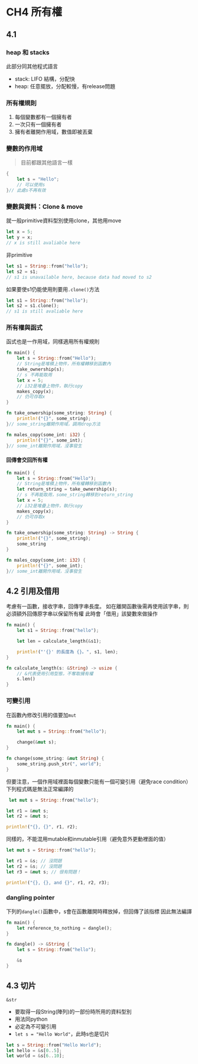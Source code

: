 # CH4 所有權

## 4.1

### heap 和 stacks

此部分同其他程式語言

* stack: LIFO 結構，分配快
* heap: 任意擺放，分配較慢，有release問題

### 所有權規則

1. 每個變數都有一個擁有者
2. 一次只有一個擁有者
3. 擁有者離開作用域，數值即被丟棄

### 變數的作用域

> 目前都跟其他語言一樣

```rust
{
    let s = "Hello";
    // 可以使用s
}// 此處s不再有效
```

### 變數與資料：Clone & move

就一般primitive資料型別使用clone，其他用move

```rust
let x = 5;
let y = x;
// x is still avaliable here
```

非primitive

```rust
let s1 = String::from("hello");
let s2 = s1;
// s1 is unavailable here, because data had moved to s2
```

如果要使s1仍能使用則要用`.clone()`方法

```rust
let s1 = String::from("hello");
let s2 = s1.clone();
// s1 is still avaliable here
```

### 所有權與函式

函式也是一作用域，同樣適用所有權規則

```rust
fn main() {
    let s = String::from("Hello");
    // String是堆積上物件，所有權轉移到函數內
    take_ownership(s);
    // s 不再能取用
    let x = 5;
    // i32是堆疊上物件，執行copy
    makes_copy(x);
    // 仍可存取x
}

fn take_onwership(some_string: String) {
    println!("{}", some_string);
}// some_string離開作用域，調用drop方法

fn males_copy(some_int: i32) {
    println!("{}", some_int);
}// some_int離開作用域，沒事發生
```

#### 回傳會交回所有權

```rust
fn main() {
    let s = String::from("Hello");
    // String是堆積上物件，所有權轉移到函數內
    let return_string = take_ownership(s);
    // s 不再能取用，some_string轉移到return_string
    let x = 5;
    // i32是堆疊上物件，執行copy
    makes_copy(x);
    // 仍可存取x
}

fn take_onwership(some_string: String) -> String {
    println!("{}", some_string);
    some_string
}

fn males_copy(some_int: i32) {
    println!("{}", some_int);
}// some_int離開作用域，沒事發生
```

## 4.2 引用及借用

考慮有一函數，接收字串，回傳字串長度。
如在離開函數後需再使用該字串，則必須額外回傳原字串以保留所有權
此時會「借用」該變數來做操作

```rust
fn main() {
    let s1 = String::from("hello");

    let len = calculate_length(&s1);

    println!("'{}' 的長度為 {}。", s1, len);
}

fn calculate_length(s: &String) -> usize { 
    // &代表使用引用型態，不奪取擁有權
    s.len()
}
```

### 可變引用

在函數內修改引用的值要加`mut`

```rust
fn main() {
    let mut s = String::from("hello");

    change(&mut s);
}

fn change(some_string: &mut String) {
    some_string.push_str(", world");
}
```

但要注意，一個作用域裡面每個變數只能有一個可變引用（避免race condition）
下列程式碼是無法正常編譯的

```rust
 let mut s = String::from("hello");

let r1 = &mut s;
let r2 = &mut s;

println!("{}, {}", r1, r2);
```

同樣的，不能混用mutable和inmutable引用（避免意外更動裡面的值）

```rust
let mut s = String::from("hello");

let r1 = &s; // 沒問題
let r2 = &s; // 沒問題
let r3 = &mut s; // 很有問題！

println!("{}, {}, and {}", r1, r2, r3);
```

### dangling pointer

下列的`dangle()`函數中，s會在函數離開時釋放掉，但回傳了該指標
因此無法編譯

```rust
fn main() {
    let reference_to_nothing = dangle();
}

fn dangle() -> &String {
    let s = String::from("hello");

    &s
}
```

## 4.3 切片

`&str`
* 要取得一段String(陣列)的一部份時所用的資料型別
* 用法同python
* 必定為不可變引用
* `let s = "Hello World"`，此時s也是切片

```rust
let s = String::from("Hello World");
let hello = &s[0..5];
let world = &s[6..10];
```

